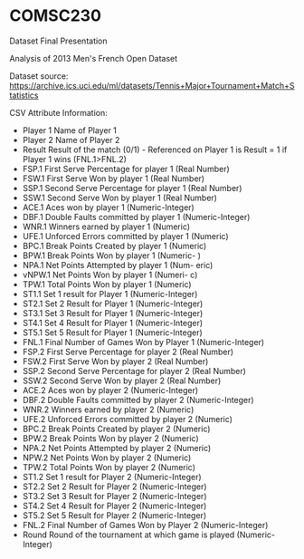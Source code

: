 # COMSC230
Dataset Final Presentation

Analysis of 2013 Men's French Open Dataset

Dataset source: https://archive.ics.uci.edu/ml/datasets/Tennis+Major+Tournament+Match+Statistics


CSV Attribute Information:

- Player 1 Name of Player 1
- Player 2 Name of Player 2
- Result Result of the match (0/1) - Referenced on Player 1 is Result = 1 if Player 1 wins (FNL.1>FNL.2)
- FSP.1 First Serve Percentage for player 1 (Real Number)
- FSW.1 First Serve Won by player 1 (Real Number)
- SSP.1 Second Serve Percentage for player 1 (Real Number)
- SSW.1 Second Serve Won by player 1 (Real Number)
- ACE.1 Aces won by player 1 (Numeric-Integer)
- DBF.1 Double Faults committed by player 1 (Numeric-Integer)
- WNR.1 Winners earned by player 1 (Numeric)
- UFE.1 Unforced Errors committed by player 1 (Numeric)
- BPC.1 Break Points Created by player 1 (Numeric)
- BPW.1 Break Points Won by player 1 (Numeric- )
- NPA.1 Net Points Attempted by player 1 (Num- eric)
- vNPW.1 Net Points Won by player 1 (Numeri- c)
- TPW.1 Total Points Won by player 1 (Numeric)
- ST1.1 Set 1 result for Player 1 (Numeric-Integer)
- ST2.1 Set 2 Result for Player 1 (Numeric-Integer)
- ST3.1 Set 3 Result for Player 1 (Numeric-Integer)
- ST4.1 Set 4 Result for Player 1 (Numeric-Integer)
- ST5.1 Set 5 Result for Player 1 (Numeric-Integer)
- FNL.1 Final Number of Games Won by Player 1 (Numeric-Integer)
- FSP.2 First Serve Percentage for player 2 (Real Number)
- FSW.2 First Serve Won by player 2 (Real Number)
- SSP.2 Second Serve Percentage for player 2 (Real Number)
- SSW.2 Second Serve Won by player 2 (Real Number)
- ACE.2 Aces won by player 2 (Numeric-Integer)
- DBF.2 Double Faults committed by player 2 (Numeric-Integer)
- WNR.2 Winners earned by player 2 (Numeric)
- UFE.2 Unforced Errors committed by player 2 (Numeric)
- BPC.2 Break Points Created by player 2 (Numeric)
- BPW.2 Break Points Won by player 2 (Numeric)
- NPA.2 Net Points Attempted by player 2 (Numeric)
- NPW.2 Net Points Won by player 2 (Numeric)
- TPW.2 Total Points Won by player 2 (Numeric)
- ST1.2 Set 1 result for Player 2 (Numeric-Integer)
- ST2.2 Set 2 Result for Player 2 (Numeric-Integer)
- ST3.2 Set 3 Result for Player 2 (Numeric-Integer)
- ST4.2 Set 4 Result for Player 2 (Numeric-Integer)
- ST5.2 Set 5 Result for Player 2 (Numeric-Integer)
- FNL.2 Final Number of Games Won by Player 2 (Numeric-Integer)
- Round Round of the tournament at which game is played (Numeric-Integer) 
